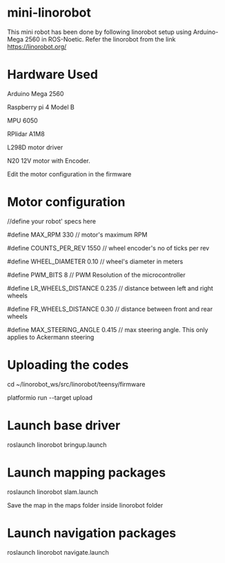 # mini-linorobot
This mini robot has been done by following linorobot setup using Arduino-Mega 2560 in ROS-Noetic.
Refer the linorobot from the link https://linorobot.org/


# Hardware Used
Arduino Mega 2560

Raspberry pi 4 Model B

MPU 6050

RPlidar A1M8

L298D motor driver

N20 12V motor with Encoder.


Edit the motor configuration in the firmware

# Motor configuration

//define your robot' specs here

#define MAX_RPM 330               // motor's maximum RPM

#define COUNTS_PER_REV 1550       // wheel encoder's no of ticks per rev

#define WHEEL_DIAMETER 0.10       // wheel's diameter in meters

#define PWM_BITS 8                // PWM Resolution of the microcontroller

#define LR_WHEELS_DISTANCE 0.235  // distance between left and right wheels

#define FR_WHEELS_DISTANCE 0.30   // distance between front and rear wheels

#define MAX_STEERING_ANGLE 0.415  // max steering angle. This only applies to Ackermann steering

# Uploading the codes

cd ~/linorobot_ws/src/linorobot/teensy/firmware

platformio run --target upload


# Launch base driver

roslaunch linorobot bringup.launch

# Launch mapping packages

roslaunch linorobot slam.launch

Save the map in the maps folder inside linorobot folder

# Launch navigation packages

roslaunch linorobot navigate.launch




